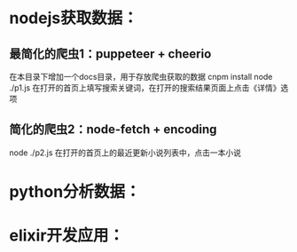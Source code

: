 # nodejs获取数据：
## 最简化的爬虫1：puppeteer + cheerio
  在本目录下增加一个docs目录，用于存放爬虫获取的数据
  cnpm install
  node ./p1.js
  在打开的首页上填写搜索关键词，在打开的搜索结果页面上点击《详情》选项

## 简化的爬虫2：node-fetch + encoding
  node ./p2.js
  在打开的首页上的最近更新小说列表中，点击一本小说
# python分析数据：



# elixir开发应用：


